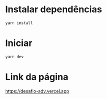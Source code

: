 # Instalar dependências
``
yarn install
``

# Iniciar
``
yarn dev
``

# Link da página
https://desafio-adv.vercel.app
